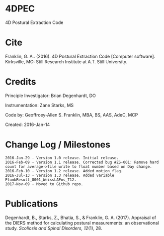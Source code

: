 # 4DPEC
4D Postural Extraction Code

# Cite
Franklin, G. A.. (2016). 4D Postural Extraction Code [Computer software]. Kirksville, MO: Still Research Institute at A.T. Still University.

# Credits
Principle Investigator:     Brian Degenhardt, DO

Instrumentation:            Zane Starks, MS

Code by:                    Geoffroey-Allen S. Franklin, MBA, BS, AAS, AdeC, MCP

Created: 2016-Jan-14

# Change Log / Milestones
```
2016-Jan-29 - Version 1.0 release. Initial release.
2016-Feb-09 - Version 1.1 release. Corrected bug #ZS-001: Remove hard count for average->file write to float number based on Day change.
2016-Feb-10 - Version 1.2 release. Added motion flag.
2016-Jul-13 - Version 1.3 release. Added variable PlumbResult_8001_WeissLAPos_T12.
2017-Nov-09 - Moved to Github repo.
```


# Publications
Degenhardt, B., Starks, Z., Bhatia, S., & Franklin, G. A. (2017). Appraisal of the DIERS method for calculating postural measurements: an observational study. *Scoliosis and Spinal Disorders, 12*(1), 28.

